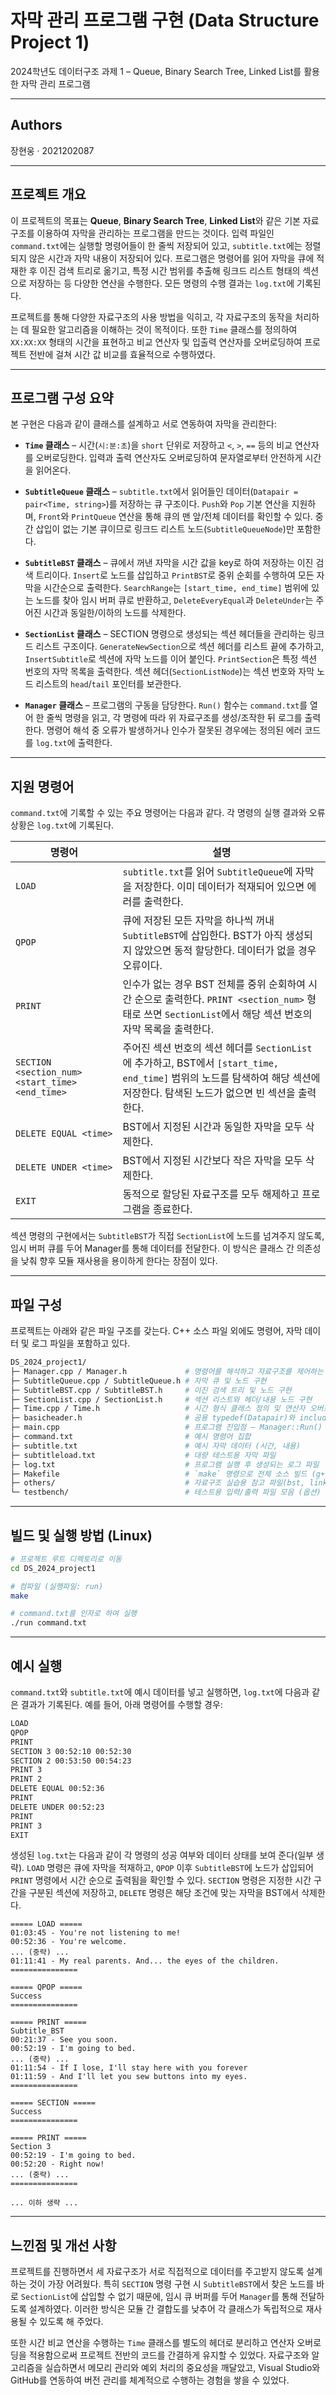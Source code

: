# 자막 관리 프로그램 구현 (Data Structure Project 1)

2024학년도 데이터구조 과제 1 – Queue, Binary Search Tree, Linked List를 활용한 자막 관리 프로그램

---

## Authors

장현웅 · 2021202087

---

## 프로젝트 개요

이 프로젝트의 목표는 **Queue**, **Binary Search Tree**, **Linked List**와 같은 기본 자료구조를 이용하여 자막을 관리하는 프로그램을 만드는 것이다. 입력 파일인 `command.txt`에는 실행할 명령어들이 한 줄씩 저장되어 있고, `subtitle.txt`에는 정렬되지 않은 시간과 자막 내용이 저장되어 있다. 프로그램은 명령어를 읽어 자막을 큐에 적재한 후 이진 검색 트리로 옮기고, 특정 시간 범위를 추출해 링크드 리스트 형태의 섹션으로 저장하는 등 다양한 연산을 수행한다. 모든 명령의 수행 결과는 `log.txt`에 기록된다.

프로젝트를 통해 다양한 자료구조의 사용 방법을 익히고, 각 자료구조의 동작을 처리하는 데 필요한 알고리즘을 이해하는 것이 목적이다. 또한 `Time` 클래스를 정의하여 `XX:XX:XX` 형태의 시간을 표현하고 비교 연산자 및 입출력 연산자를 오버로딩하여 프로젝트 전반에 걸쳐 시간 값 비교를 효율적으로 수행하였다.

---

## 프로그램 구성 요약

본 구현은 다음과 같이 클래스를 설계하고 서로 연동하여 자막을 관리한다:

* **`Time` 클래스** – 시간(`시:분:초`)을 `short` 단위로 저장하고 `<`, `>`, `==` 등의 비교 연산자를 오버로딩한다. 입력과 출력 연산자도 오버로딩하여 문자열로부터 안전하게 시간을 읽어온다.

* **`SubtitleQueue` 클래스** – `subtitle.txt`에서 읽어들인 데이터(`Datapair = pair<Time, string>`)를 저장하는 큐 구조이다. `Push`와 `Pop` 기본 연산을 지원하며, `Front`와 `PrintQueue` 연산을 통해 큐의 맨 앞/전체 데이터를 확인할 수 있다. 중간 삽입이 없는 기본 큐이므로 링크드 리스트 노드(`SubtitleQueueNode`)만 포함한다.

* **`SubtitleBST` 클래스** – 큐에서 꺼낸 자막을 시간 값을 key로 하여 저장하는 이진 검색 트리이다. `Insert`로 노드를 삽입하고 `PrintBST`로 중위 순회를 수행하여 모든 자막을 시간순으로 출력한다. `SearchRange`는 `[start_time, end_time]` 범위에 있는 노드를 찾아 임시 버퍼 큐로 반환하고, `DeleteEveryEqual`과 `DeleteUnder`는 주어진 시간과 동일한/이하의 노드를 삭제한다.

* **`SectionList` 클래스** – SECTION 명령으로 생성되는 섹션 헤더들을 관리하는 링크드 리스트 구조이다. `GenerateNewSection`으로 섹션 헤더를 리스트 끝에 추가하고, `InsertSubtitle`로 섹션에 자막 노드를 이어 붙인다. `PrintSection`은 특정 섹션 번호의 자막 목록을 출력한다. 섹션 헤더(`SectionListNode`)는 섹션 번호와 자막 노드 리스트의 `head`/`tail` 포인터를 보관한다.

* **`Manager` 클래스** – 프로그램의 구동을 담당한다. `Run()` 함수는 `command.txt`를 열어 한 줄씩 명령을 읽고, 각 명령에 따라 위 자료구조를 생성/조작한 뒤 로그를 출력한다. 명령어 해석 중 오류가 발생하거나 인수가 잘못된 경우에는 정의된 에러 코드를 `log.txt`에 출력한다.

---

## 지원 명령어

`command.txt`에 기록할 수 있는 주요 명령어는 다음과 같다. 각 명령의 실행 결과와 오류 상황은 `log.txt`에 기록된다.

| 명령어                                             | 설명                                                                                                                      |
| ----------------------------------------------- | ----------------------------------------------------------------------------------------------------------------------- |
| `LOAD`                                          | `subtitle.txt`를 읽어 `SubtitleQueue`에 자막을 저장한다. 이미 데이터가 적재되어 있으면 에러를 출력한다.                                                |
| `QPOP`                                          | 큐에 저장된 모든 자막을 하나씩 꺼내 `SubtitleBST`에 삽입한다. BST가 아직 생성되지 않았으면 동적 할당한다. 데이터가 없을 경우 오류이다.                                   |
| `PRINT`                                         | 인수가 없는 경우 BST 전체를 중위 순회하여 시간 순으로 출력한다. `PRINT <section_num>` 형태로 쓰면 `SectionList`에서 해당 섹션 번호의 자막 목록을 출력한다.              |
| `SECTION <section_num> <start_time> <end_time>` | 주어진 섹션 번호의 섹션 헤더를 `SectionList`에 추가하고, BST에서 `[start_time, end_time]` 범위의 노드를 탐색하여 해당 섹션에 저장한다. 탐색된 노드가 없으면 빈 섹션을 출력한다. |
| `DELETE EQUAL <time>`                           | BST에서 지정된 시간과 동일한 자막을 모두 삭제한다.                                                                                          |
| `DELETE UNDER <time>`                           | BST에서 지정된 시간보다 작은 자막을 모두 삭제한다.                                                                                          |
| `EXIT`                                          | 동적으로 할당된 자료구조를 모두 해제하고 프로그램을 종료한다.                                                                                      |

섹션 명령의 구현에서는 `SubtitleBST`가 직접 `SectionList`에 노드를 넘겨주지 않도록, 임시 버퍼 큐를 두어 Manager를 통해 데이터를 전달한다. 이 방식은 클래스 간 의존성을 낮춰 향후 모듈 재사용을 용이하게 한다는 장점이 있다.

---

## 파일 구성

프로젝트는 아래와 같은 파일 구조를 갖는다. C++ 소스 파일 외에도 명령어, 자막 데이터 및 로그 파일을 포함하고 있다.

```bash
DS_2024_project1/
├─ Manager.cpp / Manager.h             # 명령어를 해석하고 자료구조를 제어하는 클래스
├─ SubtitleQueue.cpp / SubtitleQueue.h # 자막 큐 및 노드 구현
├─ SubtitleBST.cpp / SubtitleBST.h     # 이진 검색 트리 및 노드 구현
├─ SectionList.cpp / SectionList.h     # 섹션 리스트와 헤더/내용 노드 구현
├─ Time.cpp / Time.h                   # 시간 형식 클래스 정의 및 연산자 오버로딩
├─ basicheader.h                       # 공용 typedef(Datapair)와 include 모음
├─ main.cpp                            # 프로그램 진입점 – Manager::Run() 호출
├─ command.txt                         # 예시 명령어 집합
├─ subtitle.txt                        # 예시 자막 데이터 (시간, 내용)
├─ subtitleload.txt                    # 대량 테스트용 자막 파일
├─ log.txt                             # 프로그램 실행 후 생성되는 로그 파일
├─ Makefile                            # `make` 명령으로 전체 소스 빌드 (g++ –std=c++11)
├─ others/                             # 자료구조 실습용 참고 파일(bst, linkedList, queue)
└─ testbench/                          # 테스트용 입력/출력 파일 모음 (옵션)
```

---

## 빌드 및 실행 방법 (Linux)

```bash
# 프로젝트 루트 디렉토리로 이동
cd DS_2024_project1

# 컴파일 (실행파일: run)
make

# command.txt를 인자로 하여 실행
./run command.txt
```

---

## 예시 실행

`command.txt`와 `subtitle.txt`에 예시 데이터를 넣고 실행하면, `log.txt`에 다음과 같은 결과가 기록된다. 예를 들어, 아래 명령어를 수행할 경우:

```bash
LOAD
QPOP
PRINT
SECTION 3 00:52:10 00:52:30
SECTION 2 00:53:50 00:54:23
PRINT 3
PRINT 2
DELETE EQUAL 00:52:36
PRINT
DELETE UNDER 00:52:23
PRINT
PRINT 3
EXIT
```

생성된 `log.txt`는 다음과 같이 각 명령의 성공 여부와 데이터 상태를 보여 준다(일부 생략). `LOAD` 명령은 큐에 자막을 적재하고, `QPOP` 이후 `SubtitleBST`에 노드가 삽입되어 `PRINT` 명령에서 시간 순으로 출력됨을 확인할 수 있다. `SECTION` 명령은 지정한 시간 구간을 구분된 섹션에 저장하고, `DELETE` 명령은 해당 조건에 맞는 자막을 BST에서 삭제한다.

```text
===== LOAD =====
01:03:45 - You're not listening to me!
00:52:36 - You're welcome.
... (중략) ...
01:11:41 - My real parents. And... the eyes of the children.
===============

===== QPOP =====
Success
===============

===== PRINT =====
Subtitle_BST
00:21:37 - See you soon.
00:52:19 - I'm going to bed.
... (중략) ...
01:11:54 - If I lose, I'll stay here with you forever
01:11:59 - And I'll let you sew buttons into my eyes.
===============

===== SECTION =====
Success
===============

===== PRINT =====
Section 3
00:52:19 - I'm going to bed.
00:52:20 - Right now!
... (중략) ...
===============

... 이하 생략 ...
```

---

## 느낀점 및 개선 사항

프로젝트를 진행하면서 세 자료구조가 서로 직접적으로 데이터를 주고받지 않도록 설계하는 것이 가장 어려웠다. 특히 `SECTION` 명령 구현 시 `SubtitleBST`에서 찾은 노드를 바로 `SectionList`에 삽입할 수 없기 때문에, 임시 큐 버퍼를 두어 `Manager`를 통해 전달하도록 설계하였다. 이러한 방식은 모듈 간 결합도를 낮추어 각 클래스가 독립적으로 재사용될 수 있도록 해 주었다.

또한 시간 비교 연산을 수행하는 `Time` 클래스를 별도의 헤더로 분리하고 연산자 오버로딩을 적용함으로써 프로젝트 전반의 코드를 간결하게 유지할 수 있었다. 자료구조와 알고리즘을 실습하면서 메모리 관리와 예외 처리의 중요성을 깨달았고, Visual Studio와 GitHub를 연동하여 버전 관리를 체계적으로 수행하는 경험을 쌓을 수 있었다.
